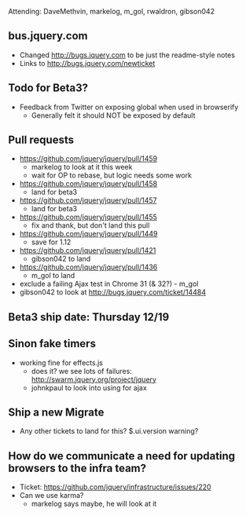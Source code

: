 Attending: DaveMethvin, markelog, m_gol, rwaldron, gibson042

## bus.jquery.com
* Changed http://bugs.jquery.com to be just the readme-style notes
* Links to http://bugs.jquery.com/newticket
## Todo for Beta3?
* Feedback from Twitter on exposing global when used in browserify
  - Generally felt it should NOT be exposed by default
## Pull requests
* https://github.com/jquery/jquery/pull/1459
  - markelog to look at it this week
  - wait for OP to rebase, but logic needs some work
* https://github.com/jquery/jquery/pull/1458
  - land for beta3
* https://github.com/jquery/jquery/pull/1457
  - land for beta3
* https://github.com/jquery/jquery/pull/1455
  - fix and thank, but don't land this pull
* https://github.com/jquery/jquery/pull/1449
  - save for 1.12
* https://github.com/jquery/jquery/pull/1421
  - gibson042 to land
* https://github.com/jquery/jquery/pull/1436
  - m_gol to land
* exclude a failing Ajax test in Chrome 31 (& 32?) - m_gol
* gibson042 to look at http://bugs.jquery.com/ticket/14484
## Beta3 ship date: Thursday 12/19
## Sinon fake timers
* working fine for effects.js
  - does it? we see lots of failures: http://swarm.jquery.org/project/jquery
  - johnkpaul to look into using for ajax
## Ship a new Migrate 
* Any other tickets to land for this?  $.ui.version warning?
## How do we communicate a need for updating browsers to the infra team?
* Ticket: https://github.com/jquery/infrastructure/issues/220
* Can we use karma?
  - markelog says maybe, he will look at it
